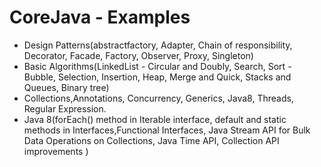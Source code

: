 # CoreJava - Examples
- Design Patterns(abstractfactory, Adapter, Chain of responsibility, Decorator, Facade, Factory, Observer, Proxy, Singleton)
- Basic Algorithms(LinkedList - Circular and Doubly, Search, Sort - Bubble, Selection, Insertion, Heap, Merge and Quick, Stacks and Queues, Binary tree)
- Collections,Annotations, Concurrency, Generics, Java8, Threads, Regular Expression.
- Java 8(forEach() method in Iterable interface, default and static methods in Interfaces,Functional Interfaces, Java Stream API for Bulk Data Operations on Collections, Java Time API, Collection API improvements )
